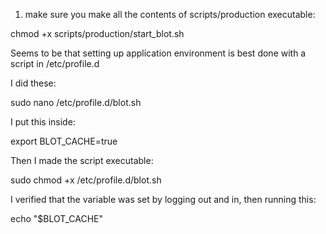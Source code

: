 1. make sure you make all the contents of scripts/production executable:

chmod +x scripts/production/start_blot.sh


Seems to be that setting up application environment is best done with a script in /etc/profile.d

I did these:

sudo nano /etc/profile.d/blot.sh

I put this inside:

export BLOT_CACHE=true

Then I made the script executable:

sudo chmod +x /etc/profile.d/blot.sh

I verified that the variable was set by logging out and in, then running this:

echo "$BLOT_CACHE"

